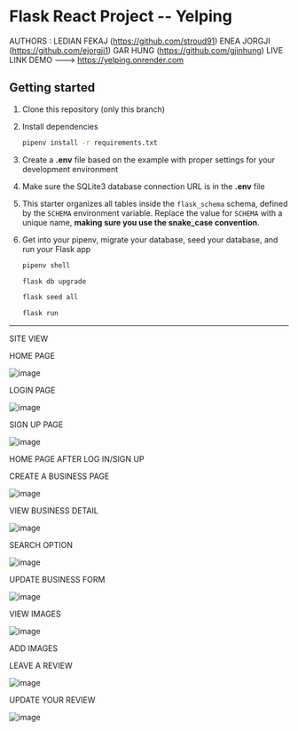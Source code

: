 # Flask React Project -- Yelping
AUTHORS : LEDIAN FEKAJ (https://github.com/stroud91)    ENEA JORGJI (https://github.com/ejorgji1)   GAR HUNG (https://github.com/gjinhung)
LIVE LINK DEMO ---> https://yelping.onrender.com

## Getting started
1. Clone this repository (only this branch)

2. Install dependencies

      ```bash
      pipenv install -r requirements.txt
      ```

3. Create a **.env** file based on the example with proper settings for your
   development environment

4. Make sure the SQLite3 database connection URL is in the **.env** file

5. This starter organizes all tables inside the `flask_schema` schema, defined
   by the `SCHEMA` environment variable.  Replace the value for
   `SCHEMA` with a unique name, **making sure you use the snake_case
   convention**.

6. Get into your pipenv, migrate your database, seed your database, and run your Flask app

   ```bash
   pipenv shell
   ```

   ```bash
   flask db upgrade
   ```

   ```bash
   flask seed all
   ```

   ```bash
   flask run
   ```

--------------------------------------------------------------------------------------------------------------------------------------
SITE VIEW 


HOME PAGE 

![image](https://github.com/stroud91/ReactFlaskProject/assets/119982061/05f2932b-cbc7-40e9-a454-9dc9b7eec48a)

LOGIN PAGE

![image](https://github.com/stroud91/ReactFlaskProject/assets/119982061/50ca01ab-3398-438d-8568-952b8f175fa6)


SIGN UP PAGE

![image](https://github.com/stroud91/ReactFlaskProject/assets/119982061/ce976831-292d-4de7-9017-7d3712bf3338)


HOME PAGE AFTER LOG IN/SIGN UP



CREATE A BUSINESS PAGE

![image](https://github.com/stroud91/ReactFlaskProject/assets/119982061/3c76f7cf-5c77-41d7-9ca8-de0d3065bdf6)


VIEW BUSINESS DETAIL 

![image](https://github.com/stroud91/ReactFlaskProject/assets/119982061/7f56646f-ad6d-4300-9d89-a6b6490d7cfb)


SEARCH OPTION

![image](https://github.com/stroud91/ReactFlaskProject/assets/119982061/3ba14ca6-128a-4286-9bed-892aab9a807d)


UPDATE BUSINESS FORM 

![image](https://github.com/stroud91/ReactFlaskProject/assets/119982061/cf6e6fd3-85fd-4153-adff-17d439116ff2)


VIEW IMAGES

![image](https://github.com/stroud91/ReactFlaskProject/assets/119982061/6a8ca5b1-b26f-4ec5-a00a-2ff4145cbccb)


ADD IMAGES



LEAVE A REVIEW

![image](https://github.com/stroud91/ReactFlaskProject/assets/119982061/2d603908-2c77-4354-8f95-0606c0748f62)


UPDATE YOUR REVIEW

![image](https://github.com/stroud91/ReactFlaskProject/assets/119982061/295e9521-a928-442d-adb8-7910a2ac2ab3)



